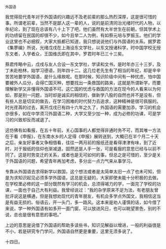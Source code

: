     外国语 

   我觉得现代青年对于外国语的兴趣远不及老前辈的那么热烈深厚，这是很可惜的事。所谓老前辈，当然不是鄙人这一辈的人，说的是前清同治光绪时代的人物，以年纪论，到了现在总该有八十上下了吧，他们虽然有大半世生在前朝，但其学术上的功绩留在民国的却很不少，如今且举二人为例，有如蔡元培与罗振玉。他们的学业这里也不必细叙，大家大抵都已知道，我只想说说他们与外国语的关系。据罗君《集蓼编》所说，光绪戊戌在上海设东文学社，以东文授诸科学，时中国学校无授东文者，入学者众，王国维氏即在其中，罗君时年已三十三矣。

   蔡君传略中云，戊戌与友人合设一东文学社，学读和文书，是时年亦三十三岁，及丁未赴柏林，始学习德语，则年四十二。这几位老先生有了相当的年纪，却是辛辛苦苦地要学外国语，是什么缘故呢。在那时候，知识阶级中间有一种忧虑，怕中国要被外人瓜分，会得亡国灭种，想要找出一条救国的路来，这就是所谓新学，而要理解新学又非懂得外国语不可。这亡国的忧虑与救国的方法在现今的人看来以为何如，那是别一问题，当时却是诚实的相信的，做新学八股的自然也并不是没有，但有些人总是切实的做去，在学习困难的时代努力去追求，这种精神是很可佩服的。时光荏苒的过去，离开戊戌已有四十六年之久了，外国语的需要加添，学习的机会亦很多，如在中学须习外国语二种，大学又至少加一种，成为必修的功课，可是学习的兴致却反而减退了。

   这仿佛有如看报，在五十年前，关心国事的人都觉得非通时务不可，而其唯一方法在于看《申报》，在东南水乡的人定得《申报》展转送到，大概已在半个月二十天之后，亲友好事者又争相借看，往往一两月前的报纸还是看得津津有味，到了近时，对于报纸的信仰也渐减退，固然还是人手一张，可是看报的意思已经与以前不同了。这是时势变迁的关系，或者也是无可如何的事，但总之是可惜的，至少是关于外国语的问题，希望青年再加考虑，多分出一点力气来从事学习。

   专靠从外国语去求得新学以救国，这个想法或者是太简单太旧一点了也未可知，但是为求知识起见必须多学外国语，这总是无疑的，大家即使未能十分积极的去做，在学校里必修的这一部分既然有学习的机会，总须得竭力的学，一面完了学校的功课，一面也于自己大有利益。我曾经说过：“我的杂学原来不足为法，有老朋友曾批评说这是横通，但是我想劝现代的青年朋友，有机会多学点外国文，我相信这当是有益无损的。俗语云，开一头门，多一路风。这本来是劝人谨慎的话，如今借了来说，学一种外国语有如多开一面门窗，可以放进风日，也可以眺望景色，别的不说，总也是很有意思的事吧。”

   上边的意思是说借了外国语的帮助多读些书，知识见解益以增进，一般的利益很是不小，若是研究专门学问，外国语自然更是重要，这里无须多说了。

   十四日。

